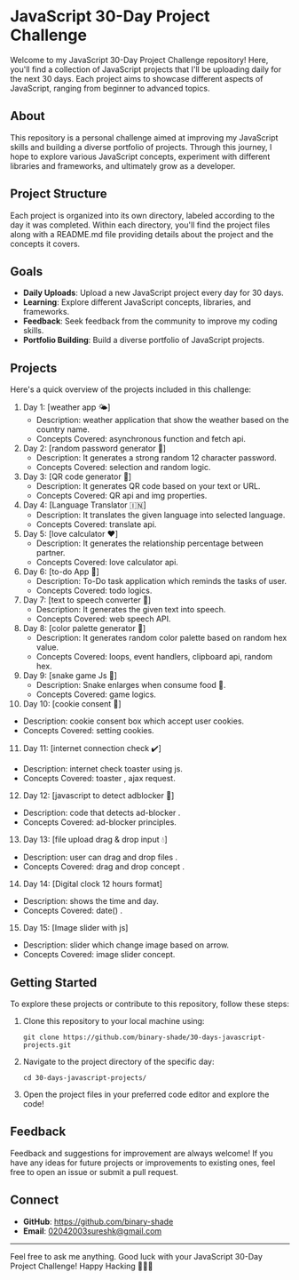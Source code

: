 # JavaScript 30-Day Project Challenge

Welcome to my JavaScript 30-Day Project Challenge repository! Here, you'll find a collection of JavaScript projects that I'll be uploading daily for the next 30 days. Each project aims to showcase different aspects of JavaScript, ranging from beginner to advanced topics.

## About

This repository is a personal challenge aimed at improving my JavaScript skills and building a diverse portfolio of projects. Through this journey, I hope to explore various JavaScript concepts, experiment with different libraries and frameworks, and ultimately grow as a developer.

## Project Structure

Each project is organized into its own directory, labeled according to the day it was completed. Within each directory, you'll find the project files along with a README.md file providing details about the project and the concepts it covers.

## Goals

- **Daily Uploads**: Upload a new JavaScript project every day for 30 days.
- **Learning**: Explore different JavaScript concepts, libraries, and frameworks.
- **Feedback**: Seek feedback from the community to improve my coding skills.
- **Portfolio Building**: Build a diverse portfolio of JavaScript projects.

## Projects

Here's a quick overview of the projects included in this challenge:

1. Day 1: [weather app 🌤️]
   - Description: weather application that show the weather based on the country name.
   - Concepts Covered: asynchronous function and fetch api.
2. Day 2: [random password generator 🐛]
   - Description: It generates a strong random 12 character password.
   - Concepts Covered: selection and random logic.
3. Day 3: [QR code generator :hatching_chick:]
   - Description: It generates QR code based on your text or URL.
   - Concepts Covered: QR api and img properties. 
4. Day 4: [Language Translator 🇮🇳]
   - Description: It translates the given language into selected language.
   - Concepts Covered: translate api. 
5. Day 5: [love calculator ❤️]
   - Description: It generates the relationship percentage between partner.
   - Concepts Covered: love calculator api. 
6. Day 6: [to-do App 📆]
   - Description: To-Do task application which reminds the tasks of user.
   - Concepts Covered: todo logics. 
7. Day 7: [text to speech converter 💬]
   - Description: It generates the given text into speech.
   - Concepts Covered: web speech API. 
8. Day 8: [color palette generator 🤍]
   - Description: It generates random color palette based on random hex value.
   - Concepts Covered: loops, event handlers, clipboard api, random hex. 
9. Day 9: [snake game Js 🐍]
   - Description: Snake enlarges when consume food 🍎.
   - Concepts Covered: game logics. 
10. Day 10: [cookie consent 🍪]
   - Description: cookie consent box which accept user cookies.
   - Concepts Covered: setting cookies. 
11. Day 11: [internet connection check ✔️]
   - Description: internet check toaster using js.
   - Concepts Covered: toaster , ajax request. 
12. Day 12: [javascript to detect adblocker 👾]
   - Description: code that detects ad-blocker .
   - Concepts Covered: ad-blocker principles. 
13. Day 13: [file upload drag & drop input :droplet:]
   - Description: user can drag and drop files .
   - Concepts Covered: drag and drop concept . 
14. Day 14: [Digital clock 12 hours format]
   - Description: shows the time and day.
   - Concepts Covered: date() . 
15. Day 15: [Image slider with js]
   - Description: slider which change image based on arrow.
   - Concepts Covered: image slider concept. 


## Getting Started

To explore these projects or contribute to this repository, follow these steps:

1. Clone this repository to your local machine using:

   ```
   git clone https://github.com/binary-shade/30-days-javascript-projects.git
   ```

2. Navigate to the project directory of the specific day:

   ```
   cd 30-days-javascript-projects/
   ```

3. Open the project files in your preferred code editor and explore the code!

## Feedback

Feedback and suggestions for improvement are always welcome! If you have any ideas for future projects or improvements to existing ones, feel free to open an issue or submit a pull request.

## Connect

- **GitHub**: https://github.com/binary-shade
- **Email**: 02042003sureshk@gmail.com

---

Feel free to ask me anything. Good luck with your JavaScript 30-Day Project Challenge! 
Happy Hacking 🚀👨‍💻
